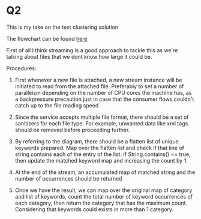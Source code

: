 # Q2
This is my take on the text clustering solution

The flowchart can be found [here][1]

First of all I think streaming is a good approach to tackle this as we're talking about files that we dont 
know how large it could be.

Procedures:
1. First whenever a new file is attached, a new stream instance will be initiated to read from the attached file.
Preferably to set a number of paralleism depending on the number of CPU cores the machine has, as a backpressure precaution
just in case that the consumer flows couldn't catch up to the file reading speed

2. Since the service accepts multiple file format, there should be a set of sanitizers for each file type. For example,
unwanted data like xml tags should be removed before proceeding further.

3. By referring to the diagram, there should be a flatten list of unique keywords prepared. Map over the flatten list and check
if that line of string contains each of the entry of the list. If String.contains() == true, then update the matched keyword map
and increasing the count by 1.

4. At the end of the stream, an accumulated map of matched string and the number of occurrences should be returned

5. Once we have the result, we can map over the original map of category and list of keywords, count the total number of
keyword occurrences of each category, then return the category that has the maximum count. Considering that keywords could exists
in more than 1 category.

[1]: https://drive.google.com/open?id=1me7DMUI6KW5-UdfnPeQAtWIrO0sIx_6u